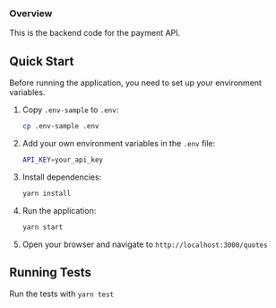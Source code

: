 ### Overview

This is the backend code for the payment API.


## Quick Start

Before running the application, you need to set up your environment variables. 

1. Copy `.env-sample` to `.env`:
   ```bash
   cp .env-sample .env
   ```

2. Add your own environment variables in the `.env` file:
   ```bash
   API_KEY=your_api_key
   ```
3. Install dependencies:
   ```bash
   yarn install
   ```

4. Run the application:
   ```bash
   yarn start
   ```

5. Open your browser and navigate to `http://localhost:3000/quotes`

## Running Tests

Run the tests with `yarn test`
